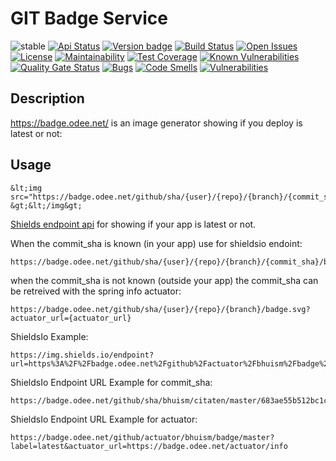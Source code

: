 # GIT Badge Service

![stable](https://img.shields.io/badge/stability-stable-brightgreen.svg)
[![Api Status](https://img.shields.io/badge/dynamic/json?color=4c1&label=api&query=%24.status&url=https%3A%2F%2Fbadge.odee.net%2Factuator%2Fhealth)](https://badge.odee.net/)
[![Version badge](https://badge.odee.net/github/actuator/bhuism/badge/master/badge.svg?actuator_url=https://badge.odee.net/actuator/info)](https://badge.odee.net)
[![Build Status](https://travis-ci.com/bhuism/badge.svg?branch=master)](https://travis-ci.com/bhuism/badge)
[![Open Issues](https://img.shields.io/github/issues/bhuism/badge.svg)](https://github.com/bhuism/badge/issues)
[![License](https://img.shields.io/github/license/bhuism/badge.svg?color=4c1)](https://github.com/bhuism/badge/blob/master/LICENSE)
[![Maintainability](https://api.codeclimate.com/v1/badges/5ae2a1bef066937ec493/maintainability)](https://codeclimate.com/github/bhuism/badge/maintainability)
[![Test Coverage](https://api.codeclimate.com/v1/badges/5ae2a1bef066937ec493/test_coverage)](https://codeclimate.com/github/bhuism/badge/test_coverage)
[![Known Vulnerabilities](https://snyk.io/test/github/bhuism/badge/badge.svg)](https://snyk.io/test/github/bhuism/badge)
[![Quality Gate Status](https://sonarcloud.io/api/project_badges/measure?project=bhuism_badge&metric=alert_status)](https://sonarcloud.io/dashboard?id=bhuism_badge)
[![Bugs](https://sonarcloud.io/api/project_badges/measure?project=bhuism_badge&metric=bugs)](https://sonarcloud.io/dashboard?id=bhuism_badge)
[![Code Smells](https://sonarcloud.io/api/project_badges/measure?project=bhuism_badge&metric=code_smells)](https://sonarcloud.io/dashboard?id=bhuism_badge)
[![Vulnerabilities](https://sonarcloud.io/api/project_badges/measure?project=bhuism_badge&metric=vulnerabilities)](https://sonarcloud.io/dashboard?id=bhuism_badge)

Description
-----------

https://badge.odee.net/ is an image generator showing if you deploy is latest or not:

Usage
-----

```
&lt;img src="https://badge.odee.net/github/sha/{user}/{repo}/{branch}/{commit_sha}/badge.svg" &gt;&lt;/img&gt;
```

[Shields endpoint api](https://shields.io/endpoint) for showing if your app is latest or not.

When the commit_sha is known (in your app) use for shieldsio endoint:

```
https://badge.odee.net/github/sha/{user}/{repo}/{branch}/{commit_sha}/badge.svg
```

when the commit_sha is not known (outside your app) the commit_sha can be retreived with the spring info actuator:

```
https://badge.odee.net/github/sha/{user}/{repo}/{branch}/badge.svg?actuator_url={actuator_url}
```

ShieldsIo Example:

```
https://img.shields.io/endpoint?url=https%3A%2F%2Fbadge.odee.net%2Fgithub%2Factuator%2Fbhuism%2Fbadge%2Fmaster%3Flabel%3Dlatest%26actuator_url%3Dhttps%3A%2F%2Fbadge.odee.net%2Factuator%2Finfo
```

ShieldsIo Endpoint URL Example for commit_sha:

```
https://badge.odee.net/github/sha/bhuism/citaten/master/683ae55b512bc1c303d7157f1e43e58197fcf925
```

ShieldsIo Endpoint URL Example for actuator:

```
https://badge.odee.net/github/actuator/bhuism/badge/master?label=latest&actuator_url=https://badge.odee.net/actuator/info
```




